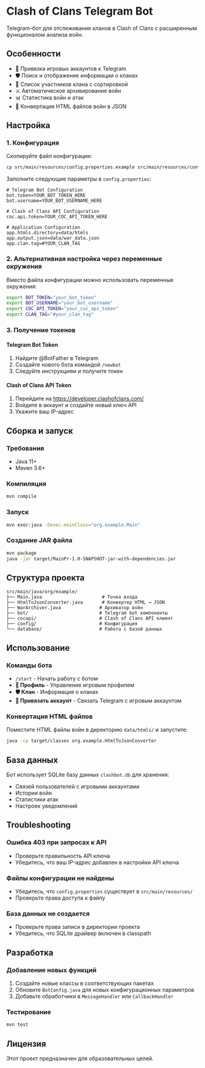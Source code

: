 # Clash of Clans Telegram Bot

Telegram-бот для отслеживания кланов в Clash of Clans с расширенным функционалом анализа войн.

## Особенности

- 🔗 Привязка игровых аккаунтов к Telegram
- 🛡️ Поиск и отображение информации о кланах  
- 👥 Список участников клана с сортировкой
- ⚔️ Автоматическое архивирование войн
- 📊 Статистика войн и атак
- 🔄 Конвертация HTML файлов войн в JSON

## Настройка

### 1. Конфигурация

Скопируйте файл конфигурации:
```bash
cp src/main/resources/config.properties.example src/main/resources/config.properties
```

Заполните следующие параметры в `config.properties`:

```properties
# Telegram Bot Configuration
bot.token=YOUR_BOT_TOKEN_HERE
bot.username=YOUR_BOT_USERNAME_HERE

# Clash of Clans API Configuration  
coc.api.token=YOUR_COC_API_TOKEN_HERE

# Application Configuration
app.htmls.directory=data/htmls
app.output.json=data/war_data.json
app.clan.tag=#YOUR_CLAN_TAG
```

### 2. Альтернативная настройка через переменные окружения

Вместо файла конфигурации можно использовать переменные окружения:

```bash
export BOT_TOKEN="your_bot_token"
export BOT_USERNAME="your_bot_username"  
export COC_API_TOKEN="your_coc_api_token"
export CLAN_TAG="#your_clan_tag"
```

### 3. Получение токенов

#### Telegram Bot Token
1. Найдите @BotFather в Telegram
2. Создайте нового бота командой `/newbot`
3. Следуйте инструкциям и получите токен

#### Clash of Clans API Token
1. Перейдите на https://developer.clashofclans.com/
2. Войдите в аккаунт и создайте новый ключ API
3. Укажите ваш IP-адрес

## Сборка и запуск

### Требования
- Java 11+
- Maven 3.6+

### Компиляция
```bash
mvn compile
```

### Запуск
```bash
mvn exec:java -Dexec.mainClass="org.example.Main"
```

### Создание JAR файла
```bash
mvn package
java -jar target/MainPr-1.0-SNAPSHOT-jar-with-dependencies.jar
```

## Структура проекта

```
src/main/java/org/example/
├── Main.java                      # Точка входа
├── HtmlToJsonConverter.java       # Конвертер HTML → JSON
├── WarArchiver.java              # Архиватор войн
├── bot/                          # Telegram bot компоненты
├── cocapi/                       # Clash of Clans API клиент
├── config/                       # Конфигурация
└── database/                     # Работа с базой данных
```

## Использование

### Команды бота
- `/start` - Начать работу с ботом
- **👤 Профиль** - Управление игровым профилем
- **🛡 Клан** - Информация о кланах
- **🔗 Привязать аккаунт** - Связать Telegram с игровым аккаунтом

### Конвертация HTML файлов
Поместите HTML файлы войн в директорию `data/htmls/` и запустите:
```bash
java -cp target/classes org.example.HtmlToJsonConverter
```

## База данных

Бот использует SQLite базу данных `clashbot.db` для хранения:
- Связей пользователей с игровыми аккаунтами
- Истории войн  
- Статистики атак
- Настроек уведомлений

## Troubleshooting

### Ошибка 403 при запросах к API
- Проверьте правильность API ключа
- Убедитесь, что ваш IP-адрес добавлен в настройки API ключа

### Файлы конфигурации не найдены
- Убедитесь, что `config.properties` существует в `src/main/resources/`
- Проверьте права доступа к файлу

### База данных не создается
- Проверьте права записи в директории проекта
- Убедитесь, что SQLite драйвер включен в classpath

## Разработка

### Добавление новых функций
1. Создайте новые классы в соответствующих пакетах
2. Обновите `BotConfig.java` для новых конфигурационных параметров
3. Добавьте обработчики в `MessageHandler` или `CallbackHandler`

### Тестирование
```bash
mvn test
```

## Лицензия

Этот проект предназначен для образовательных целей.
